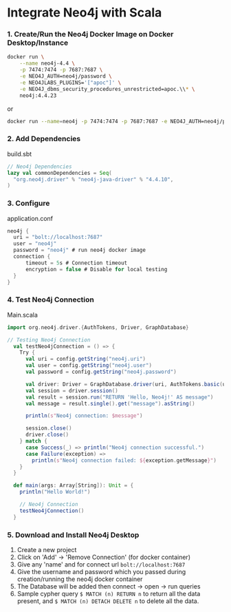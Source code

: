 # Integrate Neo4j with Scala

### 1. Create/Run the Neo4j Docker Image on Docker Desktop/Instance
```bash
docker run \
    --name neo4j-4.4 \
    -p 7474:7474 -p 7687:7687 \
    -e NEO4J_AUTH=neo4j/password \
    -e NEO4JLABS_PLUGINS='["apoc"]' \
    -e NEO4J_dbms_security_procedures_unrestricted=apoc.\\* \
    neo4j:4.4.23
```
or
```bash
docker run --name=neo4j -p 7474:7474 -p 7687:7687 -e NEO4J_AUTH=neo4j/password neo4j:latest
```

### 2. Add Dependencies
build.sbt
```scala
// Neo4j Dependencies
lazy val commonDependencies = Seq(
  "org.neo4j.driver" % "neo4j-java-driver" % "4.4.10",
)
```

### 3. Configure
application.conf
```scala
neo4j {
  uri = "bolt://localhost:7687"
  user = "neo4j"
  password = "neo4j" # run neo4j docker image
  connection {
      timeout = 5s # Connection timeout
      encryption = false # Disable for local testing
  }
}
```

### 4. Test Neo4j Connection
Main.scala
```scala
import org.neo4j.driver.{AuthTokens, Driver, GraphDatabase}

// Testing Neo4j Connection
  val testNeo4jConnection = () => {
    Try {
      val uri = config.getString("neo4j.uri")
      val user = config.getString("neo4j.user")
      val password = config.getString("neo4j.password")

      val driver: Driver = GraphDatabase.driver(uri, AuthTokens.basic(user, password))
      val session = driver.session()
      val result = session.run("RETURN 'Hello, Neo4j!' AS message")
      val message = result.single().get("message").asString()

      println(s"Neo4j connection: $message")

      session.close()
      driver.close()
    } match {
      case Success(_) => println("Neo4j connection successful.")
      case Failure(exception) =>
        println(s"Neo4j connection failed: ${exception.getMessage}")
    }
  }

  def main(args: Array[String]): Unit = {
    println("Hello World!")

    // Neo4j Connection
    testNeo4jConnection()
  }
```

### 5. Download and Install Neo4j Desktop
1. Create a new project
2. Click on 'Add' -> 'Remove Connection' (for docker container)
3. Give any 'name' and for connect url ```bolt://localhost:7687```
4. Give the username and password which you passed during creation/running the neo4j docker container
5. The Database will be added then connect -> open -> run queries
6. Sample cypher query ```$ MATCH (n) RETURN n``` to return all the data present, and ```$ MATCH (n) DETACH DELETE n``` to delete all the data.
